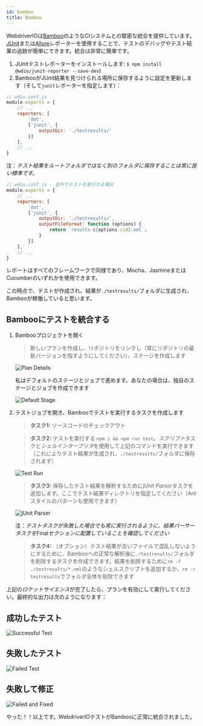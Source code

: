 ```yaml
---
id: bamboo
title: Bamboo
---
```


WebdriverIOは[Bamboo](https://www.atlassian.com/software/bamboo)のようなCIシステムとの緊密な統合を提供しています。[JUnit](https://webdriver.io/docs/junit-reporter.html)または[Allure](https://webdriver.io/docs/allure-reporter.html)レポーターを使用することで、テストのデバッグやテスト結果の追跡が簡単にできます。統合は非常に簡単です。

1. JUnitテストレポーターをインストールします: `$ npm install @wdio/junit-reporter --save-dev`)
1. BambooがJUnit結果を見つけられる場所に保存するように設定を更新します（そして`junit`レポーターを指定します）：

```js
// wdio.conf.js
module.exports = {
    // ...
    reporters: [
        'dot',
        ['junit', {
            outputDir: './testresults/'
        }]
    ],
    // ...
}
```
注：*テスト結果をルートフォルダではなく別のフォルダに保存することは常に良い標準です。*

```js
// wdio.conf.js - 並列でテストを実行する場合
module.exports = {
    // ...
    reporters: [
        'dot',
        ['junit', {
            outputDir: './testresults/',
            outputFileFormat: function (options) {
                return `results-${options.cid}.xml`;
            }
        }]
    ],
    // ...
}
```

レポートはすべてのフレームワークで同様であり、Mocha、JasmineまたはCucumberのいずれかを使用できます。

この時点で、テストが作成され、結果が```./testresults/```フォルダに生成され、Bambooが稼働していると思います。

## Bambooにテストを統合する

1. Bambooプロジェクトを開く
    > 新しいプランを作成し、リポジトリをリンクし（常にリポジトリの最新バージョンを指すようにしてください）、ステージを作成します

    ![Plan Details](/img/bamboo/plancreation.png "Plan Details")

    私はデフォルトのステージとジョブで進めます。あなたの場合は、独自のステージとジョブを作成できます

    ![Default Stage](/img/bamboo/defaultstage.png "Default Stage")
2. テストジョブを開き、Bambooでテストを実行するタスクを作成します
    >**タスク1:** ソースコードのチェックアウト

    >**タスク2:** テストを実行する ```npm i && npm run test```。*スクリプト*タスクと*シェルインタープリタ*を使用して上記のコマンドを実行できます（これによりテスト結果が生成され、```./testresults/```フォルダに保存されます）

    ![Test Run](/img/bamboo/testrun.png "Test Run")

    >**タスク3:** 保存したテスト結果を解析するために*jUnit Parser*タスクを追加します。ここでテスト結果ディレクトリを指定してください（Antスタイルのパターンも使用できます）

    ![jUnit Parser](/img/bamboo/junitparser.png "jUnit Parser")

    注：*テストタスクが失敗した場合でも常に実行されるように、結果パーサータスクを*Final*セクションに配置していることを確認してください*

    >**タスク4:** （オプション）テスト結果が古いファイルで混乱しないようにするために、Bambooへの正常な解析後に```./testresults/```フォルダを削除するタスクを作成できます。結果を削除するために```rm -f ./testresults/*.xml```のようなシェルスクリプトを追加するか、```rm -r testresults```でフォルダ全体を削除できます

上記の*ロケットサイエンス*が完了したら、プランを有効にして実行してください。最終的な出力は次のようになります：

## 成功したテスト

![Successful Test](/img/bamboo/successfulltest.png "Successful Test")

## 失敗したテスト

![Failed Test](/img/bamboo/failedtest.png "Failed Test")

## 失敗して修正

![Failed and Fixed](/img/bamboo/failedandfixed.png "Failed and Fixed")

やった！！以上です。WebdriverIOテストがBambooに正常に統合されました。